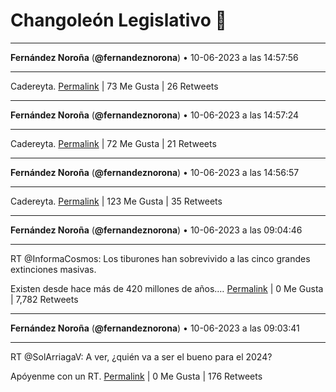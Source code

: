 # Changoleón Legislativo 🙈
*****
**Fernández Noroña** (**@fernandeznorona**) • 10-06-2023 a las 14:57:56
*****
Cadereyta.
[Permalink](https://twitter.com/fernandeznorona/status/1667667442435325952) | 73 Me Gusta | 26 Retweets
*****
**Fernández Noroña** (**@fernandeznorona**) • 10-06-2023 a las 14:57:24
*****
Cadereyta.
[Permalink](https://twitter.com/fernandeznorona/status/1667667305587769345) | 72 Me Gusta | 21 Retweets
*****
**Fernández Noroña** (**@fernandeznorona**) • 10-06-2023 a las 14:56:57
*****
Cadereyta.
[Permalink](https://twitter.com/fernandeznorona/status/1667667196196139010) | 123 Me Gusta | 35 Retweets
*****
**Fernández Noroña** (**@fernandeznorona**) • 10-06-2023 a las 09:04:46
*****
RT @InformaCosmos: Los tiburones han sobrevivido a las cinco grandes extinciones masivas.


Existen desde hace más de 420 millones de años.…
[Permalink](https://twitter.com/fernandeznorona/status/1667578564206526465) | 0 Me Gusta | 7,782 Retweets
*****
**Fernández Noroña** (**@fernandeznorona**) • 10-06-2023 a las 09:03:41
*****
RT @SolArriagaV: A ver, ¿quién va a ser el bueno para el 2024? 


Apóyenme con un RT.
[Permalink](https://twitter.com/fernandeznorona/status/1667578291379740674) | 0 Me Gusta | 176 Retweets